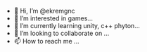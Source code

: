 - 👋 Hi, I’m @ekremgnc
- 👀 I’m interested in games...
- 🌱 I’m currently learning unity, c++ phyton...
- 💞️ I’m looking to collaborate on ...
- 📫 How to reach me ...

<!---
ekremgnc/ekremgnc is a ✨ special ✨ repository because its `README.md` (this file) appears on your GitHub profile.
You can click the Preview link to take a look at your changes.
--->
